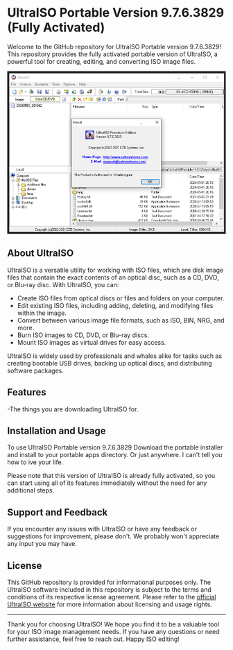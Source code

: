 # UltraISO Portable Version 9.7.6.3829 (Fully Activated)

Welcome to the GitHub repository for UltraISO Portable version 9.7.6.3829! This repository provides the fully activated portable version of UltraISO, a powerful tool for creating, editing, and converting ISO image files.

![UltraISO](https://github.com/whalelinguni/UltraISO-Portable/blob/main/UltraISO.png?raw=true)

## About UltraISO

UltraISO is a versatile utility for working with ISO files, which are disk image files that contain the exact contents of an optical disc, such as a CD, DVD, or Blu-ray disc. With UltraISO, you can:

- Create ISO files from optical discs or files and folders on your computer.
- Edit existing ISO files, including adding, deleting, and modifying files within the image.
- Convert between various image file formats, such as ISO, BIN, NRG, and more.
- Burn ISO images to CD, DVD, or Blu-ray discs.
- Mount ISO images as virtual drives for easy access.

UltraISO is widely used by professionals and whales alike for tasks such as creating bootable USB drives, backing up optical discs, and distributing software packages.

## Features

-The things you are downloading UltraISO for.

## Installation and Usage

To use UltraISO Portable version 9.7.6.3829
Download the portable installer and install to your portable apps directory. Or just anywhere. I can't tell you how to ive your life.

Please note that this version of UltraISO is already fully activated, so you can start using all of its features immediately without the need for any additional steps.

## Support and Feedback

If you encounter any issues with UltraISO or have any feedback or suggestions for improvement, please don't. We probably won't appreciate any input you may have.

## License

This GitHub repository is provided for informational purposes only. The UltraISO software included in this repository is subject to the terms and conditions of its respective license agreement. Please refer to the [official UltraISO website](https://www.ultraiso.com/main.html) for more information about licensing and usage rights.

---

Thank you for choosing UltraISO! We hope you find it to be a valuable tool for your ISO image management needs. If you have any questions or need further assistance, feel free to reach out. Happy ISO editing!
